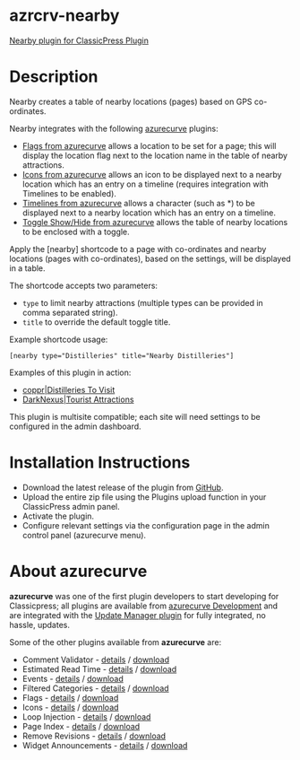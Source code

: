 # azrcrv-nearby
[Nearby plugin for ClassicPress Plugin](https://development.azurecurve.co.uk/classicpress-plugins/nearby/)

# Description

Nearby creates a table of nearby locations (pages) based on GPS co-ordinates.

Nearby integrates with the following [azurecurve](https://development.azurecurve.co.uk/classicpress-plugins/) plugins:
 * [Flags from azurecurve](https://development.azurecurve.co.uk/classicpress-plugins/flags/) allows a location to be set for a page; this will display the location flag next to the location name in the table of nearby attractions.
 * [Icons from azurecurve](https://development.azurecurve.co.uk/classicpress-plugins/icons/) allows an icon to be displayed next to a nearby location which has an entry on a timeline (requires integration with Timelines to be enabled).
 * [Timelines from azurecurve](https://development.azurecurve.co.uk/classicpress-plugins/timelines/) allows a character (such as *) to be displayed next to a nearby location which has an entry on a timeline.
 * [Toggle Show/Hide from azurecurve](https://development.azurecurve.co.uk/classicpress-plugins/toggle-showhide/) allows the table of nearby locations to be enclosed with a toggle.

Apply the [nearby] shortcode to a page with co-ordinates and nearby locations (pages with co-ordinates), based on the settings, will be displayed in a table.

The shortcode accepts two parameters:
 * `type` to limit nearby attractions (multiple types can be provided in comma separated string).
 * `title` to override the default toggle title.

Example shortcode usage:
```
[nearby type="Distilleries" title="Nearby Distilleries"]
```

Examples of this plugin in action:
* [coppr|Distilleries To Visit](https://coppr.uk/distilleries/ireland/northern/killowen/)
* [DarkNexus|Tourist Attractions](https://www.darkforge.co.uk/attractions/europe/republic-of-ireland/east/county-meath/newgrange-monument/)

This plugin is multisite compatible; each site will need settings to be configured in the admin dashboard.

# Installation Instructions

 * Download the latest release of the plugin from [GitHub](https://github.com/azurecurve/azrcrv-nearby/releases/latest/).
 * Upload the entire zip file using the Plugins upload function in your ClassicPress admin panel.
 * Activate the plugin.
 * Configure relevant settings via the configuration page in the admin control panel (azurecurve menu).

# About azurecurve

**azurecurve** was one of the first plugin developers to start developing for Classicpress; all plugins are available from [azurecurve Development](https://development.azurecurve.co.uk/) and are integrated with the [Update Manager plugin](https://directory.classicpress.net/plugins/update-manager) for fully integrated, no hassle, updates.

Some of the other plugins available from **azurecurve** are:
 * Comment Validator - [details](https://development.azurecurve.co.uk/classicpress-plugins/comment-validator/) / [download](https://github.com/azurecurve/azrcrv-comment-validator/releases/latest/)
 * Estimated Read Time - [details](https://development.azurecurve.co.uk/classicpress-plugins/estimated-read-time/) / [download](https://github.com/azurecurve/azrcrv-estimated-read-time/releases/latest/)
 * Events - [details](https://development.azurecurve.co.uk/classicpress-plugins/events/) / [download](https://github.com/azurecurve/azrcrv-events/releases/latest/)
 * Filtered Categories - [details](https://development.azurecurve.co.uk/classicpress-plugins/filtered-categories/) / [download](https://github.com/azurecurve/azrcrv-filtered-categories/releases/latest/)
 * Flags - [details](https://development.azurecurve.co.uk/classicpress-plugins/flags/) / [download](https://github.com/azurecurve/azrcrv-flags/releases/latest/)
 * Icons - [details](https://development.azurecurve.co.uk/classicpress-plugins/icons/) / [download](https://github.com/azurecurve/azrcrv-icons/releases/latest/)
 * Loop Injection - [details](https://development.azurecurve.co.uk/classicpress-plugins/loop-injection/) / [download](https://github.com/azurecurve/azrcrv-loop-injection/releases/latest/)
 * Page Index - [details](https://development.azurecurve.co.uk/classicpress-plugins/page-index/) / [download](https://github.com/azurecurve/azrcrv-page-index/releases/latest/)
 * Remove Revisions - [details](https://development.azurecurve.co.uk/classicpress-plugins/remove-revisions/) / [download](https://github.com/azurecurve/azrcrv-remove-revisions/releases/latest/)
 * Widget Announcements - [details](https://development.azurecurve.co.uk/classicpress-plugins/widget-announcements/) / [download](https://github.com/azurecurve/azrcrv-widget-announcements/releases/latest/)